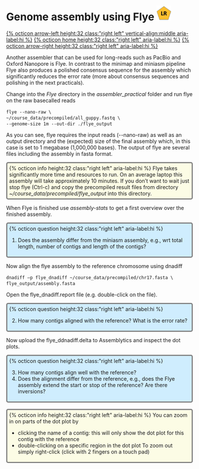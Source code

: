 # Genome assembly using Flye <img src="figures/LR.png" height="40px">

[{% octicon arrow-left height:32 class:"right left" vertical-align:middle aria-label:hi %}](ASS_M.md) [{% octicon home height:32 class:"right left" aria-label:hi %}](index.md) [{% octicon arrow-right height:32 class:"right left" aria-label:hi %}](ASS_S.md)

Another assembler that can be used for long-reads such as PacBio and Oxford Nanopore is Flye. In contrast to the minimap and miniasm pipeline Flye also produces a polished consensus sequence for the assembly which significantly reduces the error rate (more about consensus sequences and polishing in the next practicals).

Change into the *Flye*  directory in the *assembler_practical* folder and run flye on the raw basecalled reads

```
flye --nano-raw \
~/course_data/precompiled/all_guppy.fastq \
--genome-size 1m --out-dir ./flye_output
```
As you can see, flye requires the input reads (--nano-raw) as well as an output directory and the (expected) size of the final assembly which, in this case is set to 1 megabase (1,000,000 bases). The output of flye are several files including the assembly in fasta format.

<div style="background-color:#fcfce5;border-radius:5px;border-style:solid;border-color:gray;padding:5px">
  {% octicon info height:32 class:"right left" aria-label:hi %} 
  Flye takes significantly more time and resources to run. On an average laptop this assembly will take approximately 10 minutes. If you don’t want to wait just stop flye (Ctrl-c) and copy the precompiled result files from directory <i>~/course_data/precompiled/flye_output</i>  into this directory.
</div>

When Flye is finished use *assembly-stats*  to get a first overview over the finished assembly.

<div style="background-color:#cfedfe;border-radius:5px;border-style:solid;border-color:gray;padding:5px">
  {% octicon question height:32 class:"right left" aria-label:hi %} 
  <ol>
    <li>Does the assembly differ from the miniasm assembly, e.g., wrt total length, number of contigs and length of the contigs?</li>
  </ol>
 </div>
 
Now align the flye assembly to the reference chromosome using dnadiff

```
dnadiff –p flye_dnadiff ~/course_data/precompiled/chr17.fasta \
flye_output/assembly.fasta
```

Open the flye_dnadiff.report file (e.g. double-click on the file). 

<div style="background-color:#cfedfe;border-radius:5px;border-style:solid;border-color:gray;padding:5px">
  {% octicon question height:32 class:"right left" aria-label:hi %} 
  <ol start="2">
    <li>How many contigs aligned with the reference? What is the error rate?</li>
  </ol>
</div>

Now upload the flye_ddnadiff.delta to Assemblytics and inspect the dot plots.

<div style="background-color:#cfedfe;border-radius:5px;border-style:solid;border-color:gray;padding:5px">
  {% octicon question height:32 class:"right left" aria-label:hi %} 
  <ol start="3">
    <li>How many contigs align well with the reference?</li>
    <li>Does the alignment differ from the reference, e.g., does the Flye assembly extend the start or stop of the reference? Are there inversions? </li>
  </ol>
</div>
<br>

<div style="background-color:#fcfce5;border-radius:5px;border-style:solid;border-color:gray;padding:5px">
  {% octicon info height:32 class:"right left" aria-label:hi %} 
You can zoom in on parts of the dot plot by 
<ul>
  <li>clicking the name of a contig: this will only show the dot plot for this contig with the reference</li>
  <li>double-clicking on a specific region in the dot plot To zoom out simply  right-click (click with 2 fingers on a touch pad)</li>
  </ul>
</div>

